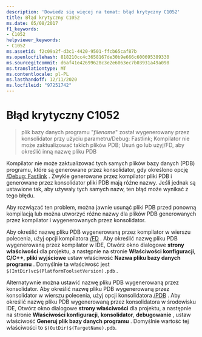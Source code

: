 ```yaml
---
description: 'Dowiedz się więcej na temat: błąd krytyczny C1052'
title: Błąd krytyczny C1052
ms.date: 05/08/2017
f1_keywords:
- C1052
helpviewer_keywords:
- C1052
ms.assetid: f2c09a2f-d3c1-4420-9501-ffcb65caf87b
ms.openlocfilehash: 818210cc4c3658167de30b9e666c600695389330
ms.sourcegitcommit: d6af41e42699628c3e2e6063ec7b03931a49a098
ms.translationtype: MT
ms.contentlocale: pl-PL
ms.lasthandoff: 12/11/2020
ms.locfileid: "97251742"
---
```

# <a name="fatal-error-c1052"></a>Błąd krytyczny C1052

> plik bazy danych programu "*filename*" został wygenerowany przez konsolidator przy użyciu parametru/Debug: Fastlink; Kompilator nie może zaktualizować takich plików PDB; Usuń go lub użyj/FD, aby określić inną nazwę pliku PDB

Kompilator nie może zaktualizować tych samych plików bazy danych (PDB) programu, które są generowane przez konsolidator, gdy określono opcję [/Debug: Fastlink](../../build/reference/debug-generate-debug-info.md) . Zwykle generowane przez kompilator pliki PDB i generowane przez konsolidator pliki PDB mają różne nazwy. Jeśli jednak są ustawione tak, aby używały tych samych nazw, ten błąd może wynikać z tego błędu.

Aby rozwiązać ten problem, można jawnie usunąć pliki PDB przed ponowną kompilacją lub można utworzyć różne nazwy dla plików PDB generowanych przez kompilator i wygenerowanych przez konsolidator.

Aby określić nazwę pliku PDB wygenerowaną przez kompilator w wierszu polecenia, użyj opcji kompilatora [/FD](../../build/reference/fd-program-database-file-name.md) . Aby określić nazwę pliku PDB wygenerowaną przez kompilator w IDE, Otwórz okno dialogowe **strony właściwości** dla projektu, a następnie na stronie **Właściwości konfiguracji**, **C/C++**, **pliki wyjściowe** ustaw właściwość **Nazwa pliku bazy danych programu** . Domyślnie ta właściwość jest `$(IntDir)vc$(PlatformToolsetVersion).pdb` .

Alternatywnie można ustawić nazwę pliku PDB wygenerowaną przez konsolidator. Aby określić nazwę pliku PDB wygenerowaną przez konsolidator w wierszu polecenia, użyj opcji konsolidatora [/PDB](../../build/reference/pdb-use-program-database.md) . Aby określić nazwę pliku PDB wygenerowaną przez konsolidatora w środowisku IDE, Otwórz okno dialogowe **strony właściwości** dla projektu, a następnie na stronie **Właściwości konfiguracji**, **konsolidator**, **debugowanie** , ustaw właściwość **Generuj plik bazy danych programu** . Domyślnie wartość tej właściwości to `$(OutDir)$(TargetName).pdb`.
